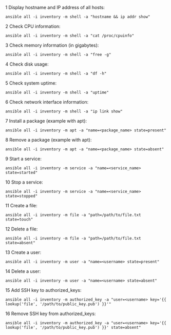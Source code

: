 1 Display hostname and IP address of all hosts:
```
ansible all -i inventory -m shell -a "hostname && ip addr show"
```
2 Check CPU information:
```
ansible all -i inventory -m shell -a "cat /proc/cpuinfo"
```

3 Check memory information (in gigabytes):
```
ansible all -i inventory -m shell -a "free -g"
```
4 Check disk usage:
```
ansible all -i inventory -m shell -a "df -h"
```
5 Check system uptime:
```
ansible all -i inventory -m shell -a "uptime"
```
6 Check network interface information:
```
ansible all -i inventory -m shell -a "ip link show"
```
7 Install a package (example with apt):
```
ansible all -i inventory -m apt -a "name=<package_name> state=present"
```
8 Remove a package (example with apt):
```
ansible all -i inventory -m apt -a "name=<package_name> state=absent"
```
9 Start a service:
```
ansible all -i inventory -m service -a "name=<service_name> state=started"
```
10 Stop a service:
```
ansible all -i inventory -m service -a "name=<service_name> state=stopped"
```
11 Create a file:
```
ansible all -i inventory -m file -a "path=/path/to/file.txt state=touch"
```
12 Delete a file:
```
ansible all -i inventory -m file -a "path=/path/to/file.txt state=absent"
```
13 Create a user:
```
ansible all -i inventory -m user -a "name=<username> state=present"
```
14 Delete a user:
```
ansible all -i inventory -m user -a "name=<username> state=absent"
```
15 Add SSH key to authorized_keys:
```
ansible all -i inventory -m authorized_key -a "user=<username> key='{{ lookup('file', '/path/to/public_key.pub') }}'"
```
16 Remove SSH key from authorized_keys:
```
ansible all -i inventory -m authorized_key -a "user=<username> key='{{ lookup('file', '/path/to/public_key.pub') }}' state=absent"
```
